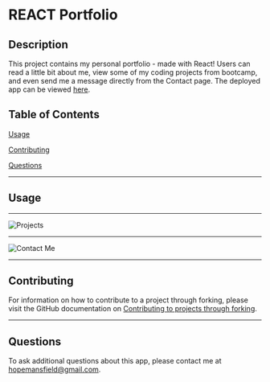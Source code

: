 # REACT Portfolio

## Description

This project contains my personal portfolio - made with React! Users can read a little bit about me, view some of my coding projects from bootcamp, and even send me a message directly from the Contact page. The deployed app can be viewed [here](https://heyitsthatgirl.github.io/REACT_Portfolio_/#about).

## Table of Contents

[Usage](#usage)

[Contributing](#contributing)

[Questions](#questions)

---

## Usage

---

![Projects](../Assets/projects.gif)

---

![Contact Me](../Assets/contact-me.gif)

---

## Contributing

For information on how to contribute to a project through forking, please visit the
GitHub documentation on [Contributing to projects through forking](https://docs.github.com/en/get-started/quickstart/contributing-to-projects).

---

## Questions

To ask additional questions about this app, please contact me at hopemansfield@gmail.com.
